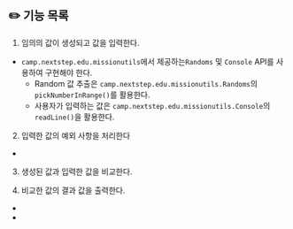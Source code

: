 ## ✏️ 기능 목록

1. 임의의 값이 생성되고 값을 입력한다.

- `camp.nextstep.edu.missionutils`에서 제공하는`Randoms` 및 `Console` API를 사용하여 구현해야 한다.
    - Random 값 추출은 `camp.nextstep.edu.missionutils.Randoms`의 `pickNumberInRange()`를 활용한다.
    - 사용자가 입력하는 값은 `camp.nextstep.edu.missionutils.Console`의 `readLine()`을 활용한다.

2. 입력한 값의 예외 사항을 처리한다

-

3. 생성된 값과 입력한 값을 비교한다.

4. 비교한 값의 결과 값을 출력한다.

-

- 

